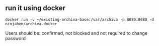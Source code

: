 ## run it using docker
```
docker run -v ~/existing-archiva-base:/var/archiva -p 8080:8080 -d ninjaben/archiva-docker
```

Users should be: confirmed, not blocked and not required to change password
